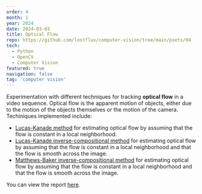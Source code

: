 ```yaml
---
order: 4
month: 1
year: 2024
date: 2024-03-03
title: Optical Flow
repo: https://github.com/lostflux/computer-vision/tree/main/psets/04
tech:
  - Python
  - OpenCV
  - Computer Vision
featured: true
navigation: false
tag: 'computer vision'
---
```


Experimentation with different techniques for tracking **optical flow**
in a video sequence. Optical flow is the apparent motion of objects,
either due to the motion of the objects themselves or the motion of the
camera.  
Techiniques implemented include:

- [Lucas-Kanade method][lucas] for estimating optical flow by
  assuming that the flow is constant in a local neighborhood.
- [Lucas-Kanade inverse-compositional method][inverse] for estimating
  optical flow by assuming that the flow is constant in a local
  neighborhood and that the flow is smooth across the image.
- [Matthews-Baker inverse-compositional method][matthews] for estimating optical flow by
  assuming that the flow is constant in a local neighborhood and
  that the flow is smooth across the image.

You can view the report [here][report].

[lucas]:        https://en.wikipedia.org/wiki/Lucas%E2%80%93Kanade_method
[inverse]:      https://en.wikipedia.org/wiki/Lucas%E2%80%93Kanade_method#Inverse_compositional_algorithm
[matthews]:     https://en.wikipedia.org/wiki/Lucas%E2%80%93Kanade_method#Inverse_compositional_algorithm

[report]:        https://github.com/lostflux/computer-vision/blob/main/psets/04/writeup/main.pdf
